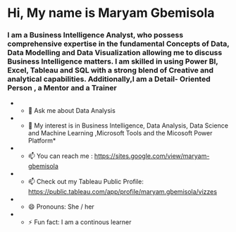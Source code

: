 # Hi, My name is Maryam Gbemisola

### I am a Business Intelligence Analyst, who possess comprehensive expertise in the fundamental Concepts of Data, Data Modelling and Data Visualization allowing me to discuss Business Intelligence matters. I am skilled in using Power BI, Excel, Tableau and SQL with a strong blend of Creative and analytical capabilities. Additionally,I am a Detail- Oriented Person , a Mentor and a Trainer

-  * 💬 Ask me about Data Analysis
- * 💬 My interest is in Business Intelligence, Data Analysis, Data Science and Machine Learning ,Microsoft Tools and the Micosoft Power Platform*
- * 📫 You can reach me : https://sites.google.com/view/maryam-gbemisola
- * 📫 Check out my Tableau Public Profile:  https://public.tableau.com/app/profile/maryam.gbemisola/vizzes
- * 😄 Pronouns: She / her
- * ⚡ Fun fact: I am a continous learner

